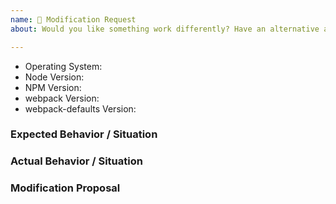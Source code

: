 ```yaml
---
name: 🔧 Modification Request
about: Would you like something work differently? Have an alternative approach? This is the template for you.

---
```


<!--
  ⚡️ katchow! We ❤️ issues.

  Please - do not - remove this template.
  Please - do not - skip or remove parts of this template.
  Or your issue may be closed as invalid.

  👉🏽 Need support, advice, or help? Don't open an issue!
  Head to https://gitter.im/rollup/rollup
-->

* Operating System:
* Node Version:
* NPM Version:
* webpack Version:
* webpack-defaults Version:

### Expected Behavior / Situation


### Actual Behavior / Situation


### Modification Proposal
